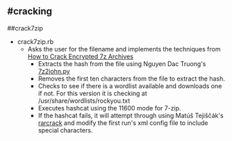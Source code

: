 #cracking
------
##crack7zip
 - crack7zip.rb
   - Asks the user for the filename and implements the techniques from [How to Crack Encrypted 7z Archives](https://infinitelogins.com/2020/04/29/how-to-crack-encrypted-7z-archives/)
     - Extracts the hash from the file using  Nguyen Dac Truong's [7z2john.py](https://github.com/truongkma/ctf-tools/blob/master/John/run/7z2john.py)
     - Removes the first ten characters from the file to extract the hash.
     - Checks to see if there is a wordlist available and downloads one if not. For this version it is checking at /usr/share/wordlists/rockyou.txt
     - Executes hashcat using the 11600 mode for 7-zip.
     - If the hashcat fails, it will attempt through using Matúš Tejiščák's [rarcrack](https://github.com/ziman/rarcrack) and modify the first run's xml config file to include special characters.
